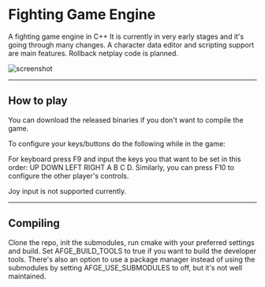# Fighting Game Engine #

A fighting game engine in C++
It is currently in very early stages and it's going through many changes.
A character data editor and scripting support are main features.
Rollback netplay code is planned.

![screenshot](https://user-images.githubusercontent.com/39018575/129495632-f9d50690-9469-4033-b8fe-1e218d82892c.png)


-----------------------
## How to play ##

You can download the released binaries if you don't want to compile the game.

To configure your keys/buttons do the following while in the game:

For keyboard press F9 and input the keys you that want to be set in this order: 
UP DOWN LEFT RIGHT A B C D.
Similarly, you can press F10 to configure the other player's controls.

Joy input is not supported currently.

-----------------------
## Compiling ##

Clone the repo, init the submodules, run cmake with your preferred settings and build.
Set AFGE_BUILD_TOOLS to true if you want to build the developer tools.
There's also an option to use a package manager instead of using the submodules by
setting AFGE_USE_SUBMODULES to off, but it's not well maintained.
